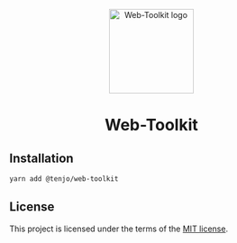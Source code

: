 <p align="center">
  <a href="https://tenjo-web-toolkit.web.app/" rel="noopener" target="_blank"><img width="150" src="https://firebasestorage.googleapis.com/v0/b/tenjo-web-toolkit.appspot.com/o/logo.svg?alt=media&token=eedd5b33-9fb1-45a5-b9b3-1283fbff1eb0" alt="Web-Toolkit logo"></a></p>
</p>

<h1 align="center">Web-Toolkit</h1>

## Installation

```sh
yarn add @tenjo/web-toolkit
```

## License

This project is licensed under the terms of the
[MIT license](/LICENSE).
